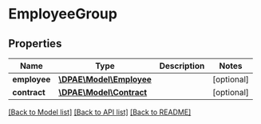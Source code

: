 # EmployeeGroup

## Properties
Name | Type | Description | Notes
------------ | ------------- | ------------- | -------------
**employee** | [**\DPAE\Model\Employee**](Employee.md) |  | [optional] 
**contract** | [**\DPAE\Model\Contract**](Contract.md) |  | [optional] 

[[Back to Model list]](../../README.md#documentation-for-models) [[Back to API list]](../../README.md#documentation-for-api-endpoints) [[Back to README]](../../README.md)

